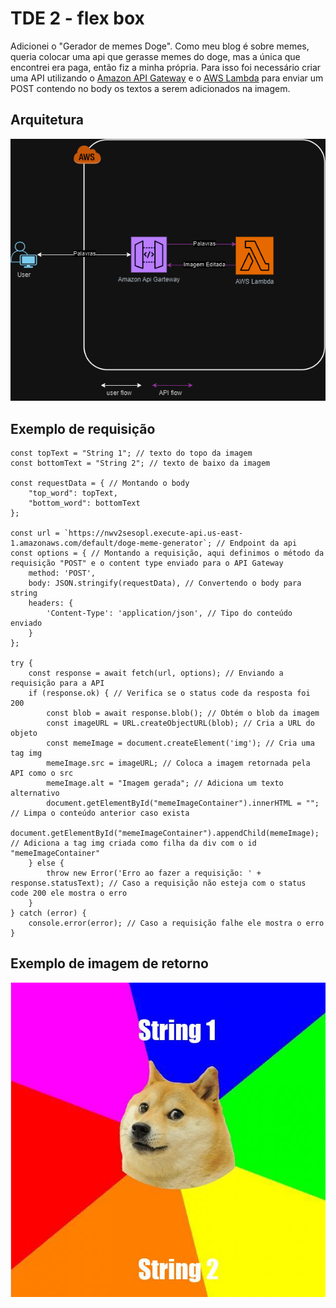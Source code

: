 # TDE 2 - flex box
Adicionei o "Gerador de memes Doge".
Como meu blog é sobre memes, queria colocar uma api que gerasse memes do doge, mas a única que encontrei era paga, então fiz a minha própria. Para isso foi necessário criar uma API utilizando o [Amazon API Gateway](https://aws.amazon.com/pt/api-gateway/) e o [AWS Lambda](https://aws.amazon.com/pt/pm/lambda/) para enviar um POST contendo no body os textos a serem adicionados na imagem.

## Arquitetura
<p align="center">
  <img src="https://github.com/MarcoBosc/aula-web/blob/main/web/TDE%203%20-%20GRID%20%2B%20JS/imgs/Diagrama.png" alt="Arquitetura">
</p>

## Exemplo de requisição
```
const topText = "String 1"; // texto do topo da imagem
const bottomText = "String 2"; // texto de baixo da imagem

const requestData = { // Montando o body
    "top_word": topText,
    "bottom_word": bottomText
};

const url = `https://nwv2sesopl.execute-api.us-east-1.amazonaws.com/default/doge-meme-generator`; // Endpoint da api
const options = { // Montando a requisição, aqui definimos o método da requisição "POST" e o content type enviado para o API Gateway
    method: 'POST',
    body: JSON.stringify(requestData), // Convertendo o body para string
    headers: {
        'Content-Type': 'application/json', // Tipo do conteúdo enviado
    }
};

try {
    const response = await fetch(url, options); // Enviando a requisição para a API
    if (response.ok) { // Verifica se o status code da resposta foi 200
        const blob = await response.blob(); // Obtém o blob da imagem
        const imageURL = URL.createObjectURL(blob); // Cria a URL do objeto
        const memeImage = document.createElement('img'); // Cria uma tag img
        memeImage.src = imageURL; // Coloca a imagem retornada pela API como o src
        memeImage.alt = "Imagem gerada"; // Adiciona um texto alternativo
        document.getElementById("memeImageContainer").innerHTML = ""; // Limpa o conteúdo anterior caso exista
        document.getElementById("memeImageContainer").appendChild(memeImage); // Adiciona a tag img criada como filha da div com o id "memeImageContainer"
    } else {
        throw new Error('Erro ao fazer a requisição: ' + response.statusText); // Caso a requisição não esteja com o status code 200 ele mostra o erro
    }
} catch (error) {
    console.error(error); // Caso a requisição falhe ele mostra o erro
}
```

## Exemplo de imagem de retorno
<p align="center">
  <img src="https://github.com/MarcoBosc/aula-web/blob/main/web/TDE%203%20-%20GRID%20%2B%20JS/imgs/image.png" alt="Arquitetura">
</p>